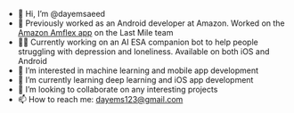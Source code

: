 - 👋 Hi, I’m @dayemsaeed
- 📱 Previously worked as an Android developer at Amazon. Worked on the [Amazon Amflex app](https://flex.amazon.com/download-app) on the Last Mile team
- 🧑‍💻 Currently working on an AI ESA companion bot to help people struggling with depression and loneliness. Available on both iOS and Android
- 👀 I’m interested in machine learning and mobile app development
- 🌱 I’m currently learning deep learning and iOS app development
- 💞️ I’m looking to collaborate on any interesting projects
- 📫 How to reach me: dayems123@gmail.com

<!---
dayemsaeed/dayemsaeed is a ✨ special ✨ repository because its `README.md` (this file) appears on your GitHub profile.
You can click the Preview link to take a look at your changes.
--->
